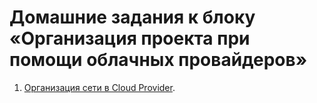 # Домашние задания к блоку «Организация проекта при помощи облачных провайдеров»

1. [Организация сети в Cloud Provider](./hw-15.1/README.md).

<!---
2. [Вычислительные мощности. Балансировщики нагрузки в Cloud Provider](15.2.md).

3. [Безопасность в облачных провайдерах](15.3.md).

4. [Кластеры. Ресурсы под управлением облачного провайдера](15.4.md).
-->
